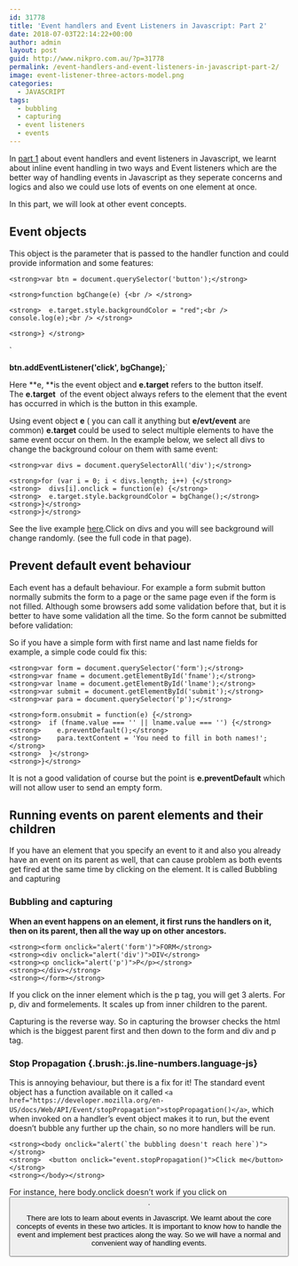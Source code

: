 ```yaml
---
id: 31778
title: 'Event handlers and Event Listeners in Javascript: Part 2'
date: 2018-07-03T22:14:22+00:00
author: admin
layout: post
guid: http://www.nikpro.com.au/?p=31778
permalink: /event-handlers-and-event-listeners-in-javascript-part-2/
image: event-listener-three-actors-model.png
categories:
  - JAVASCRIPT
tags:
  - bubbling
  - capturing
  - event listeners
  - events
---
```

In [part 1](http://www.nikpro.com.au/event-handlers-and-event-listeners-in-javascript-part-1/) about event handlers and event listeners in Javascript, we learnt about inline event handling in two ways and Event listeners which are the better way of handling events in Javascript as they seperate concerns and logics and also we could use lots of events on one element at once.

In this part, we will look at other event concepts. 

## Event objects

This object is the parameter that is passed to the handler function and could provide information and some features:

`<strong>var btn = document.querySelector('button');</strong>`

`<strong>function bgChange(e) {<br />
</strong>`

`<strong>  e.target.style.backgroundColor = "red";<br />
  console.log(e);<br />
</strong>`

`<strong>} </strong>`

`<strong> </p>
<p>btn.addEventListener('click', bgChange);</strong>`

Here **e, **is the event object and **e.target** refers to the button itself. The **e.target**  of the event object always refers to the element that the event has occurred in which is the button in this example.

Using event object **e** ( you can call it anything but **e/evt/event** are common) **e.target** could be used to select multiple elements to have the same event occur on them. In the example below, we select all divs to change the background colour on them with same event:

`<strong>var divs = document.querySelectorAll('div');</strong>`

`<strong>for (var i = 0; i < divs.length; i++) {</strong>`  
`<strong>  divs[i].onclick = function(e) {</strong>`  
`<strong>  e.target.style.backgroundColor = bgChange();</strong>`  
`<strong>}</strong>`  
`<strong>}</strong>`

See the live example <a href="https://mdn.github.io/learning-area/javascript/building-blocks/events/useful-eventtarget.html" target="_blank" rel="noopener noreferrer">here</a>.Click on divs and you will see background will change randomly. (see the full code in that page).

## Prevent default event behaviour

Each event has a default behaviour. For example a form submit button normally submits the form to a page or the same page even if the form is not filled. Although some browsers add some validation before that, but it is better to have some validation all the time. So the form cannot be submitted before validation:

So if you have a simple form with first name and last name fields for example, a simple code could fix this:

`<strong>var form = document.querySelector('form');</strong>`  
`<strong>var fname = document.getElementById('fname');</strong>`  
`<strong>var lname = document.getElementById('lname');</strong>`  
`<strong>var submit = document.getElementById('submit');</strong>`  
`<strong>var para = document.querySelector('p');</strong>`

`<strong>form.onsubmit = function(e) {</strong>`  
`<strong>  if (fname.value === '' || lname.value === '') {</strong>`  
`<strong>    e.preventDefault();</strong>`  
`<strong>    para.textContent = 'You need to fill in both names!';</strong>`  
`<strong>  }</strong>`  
`<strong>}</strong>`

It is not a good validation of course but the point is **e.preventDefault** which will not allow user to send an empty form.

## Running events on parent elements and their children

If you have an element that you specify an event to it and also you already have an event on its parent as well, that can cause problem as both events get fired at the same time by clicking on the element. It is called Bubbling and capturing

### Bubbling and capturing

**When an event happens on an element, it first runs the handlers on it, then on its parent, then all the way up on other ancestors.**

`<strong><form onclick="alert('form')">FORM</strong>`  
`<strong><div onclick="alert('div')">DIV</strong>`  
`<strong><p onclick="alert('p')">P</p></strong>`  
`<strong></div></strong>`  
`<strong></form></strong>`

If you click on the inner element which is the p tag, you will get 3 alerts. For p, div and formelements. It scales up from inner children to the parent.

Capturing is the reverse way. So in capturing the browser checks the html which is the biggest parent first and then down to the form and div and p tag.

### Stop Propagation {.brush:.js.line-numbers.language-js}

This is annoying behaviour, but there is a fix for it! The standard event object has a function available on it called `<a href="https://developer.mozilla.org/en-US/docs/Web/API/Event/stopPropagation">stopPropagation()</a>`, which when invoked on a handler&#8217;s event object makes it to run, but the event doesn&#8217;t bubble any further up the chain, so no more handlers will be run.

``<strong><body onclick="alert(`the bubbling doesn't reach here`)"></strong>``  
`<strong>  <button onclick="event.stopPropagation()">Click me</button></strong>`  
`<strong></body></strong>`

For instance, here body.onclick doesn’t work if you click on <button>.

There are lots to learn about events in Javascript. We learnt about the core concepts of events in these two articles. It is important to know how to handle the event and implement best practices along the way. So we will have a normal and convenient way of handling events.